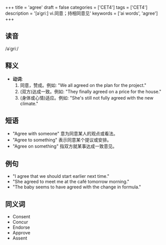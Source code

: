 +++
title = 'agree'
draft = false
categories = ['CET4']
tags = ['CET4']
description = '[əˈgriː] vi.同意；持相同意见'
keywords = ['ai words', 'agree']
+++

## 读音
/əˈɡriː/

## 释义
- **动词**: 
    1. 同意，赞成。例如: "We all agreed on the plan for the project."
    2. (双方)达成一致。例如: "They finally agreed on a price for the house."
    3. (身体或心情)适应。例如: "She's still not fully agreed with the new climate."

## 短语
- "Agree with someone" 意为同意某人的观点或看法。
- "Agree to something" 表示同意某个提议或安排。
- "Agree on something" 指双方就某事达成一致意见。

## 例句
- "I agree that we should start earlier next time."
- "She agreed to meet me at the café tomorrow morning."
- "The baby seems to have agreed with the change in formula."

## 同义词
- Consent
- Concur
- Endorse
- Approve
- Assent
